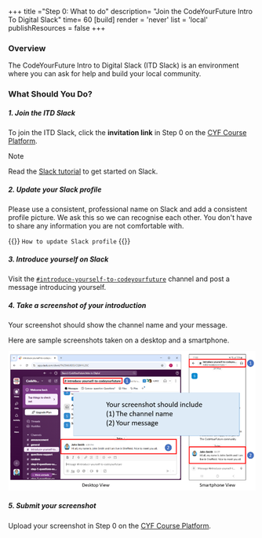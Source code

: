+++
title ="Step 0: What to do"
description= "Join the CodeYourFuture Intro To Digital Slack"
time= 60
[build]
  render = 'never'
  list = 'local'
  publishResources = false 
+++

### Overview

The CodeYourFuture Intro to Digital Slack (ITD Slack) is an environment where you can ask for help and build your local community.


### What Should You Do?

##### 1. Join the ITD Slack

To join the ITD Slack, click the **invitation link** in Step 0 on the [CYF Course Platform](https://application-process.codeyourfuture.io/).

> [!NOTE]
> Read the [Slack tutorial](https://slack.com/intl/en-gb/help/articles/360059928654-How-to-use-Slack--your-quick-start-guide) to get started on Slack.

##### 2. Update your Slack profile

Please use a consistent, professional name on Slack and add a consistent profile picture. We ask this so we can recognise each other. You don't have to share any information you are not comfortable with.

{{<note type="tip" title="Search the Web">}}
`How to update Slack profile`
{{</note>}}


##### 3. Introduce yourself on Slack

Visit the [`#introduce-yourself-to-codeyourfuture`](https://cyf-introtodigital.slack.com/archives/CQ8HYL25C) channel and post a message introducing yourself.

##### 4. Take a screenshot of your introduction

Your screenshot should show the channel name and your message.

Here are sample screenshots taken on a desktop and a smartphone.

![Sample screenshot](step-0-sample-screenshot.png)

##### 5. Submit your screenshot 

Upload your screenshot in Step 0 on the [CYF Course Platform](https://application-process.codeyourfuture.io/).
